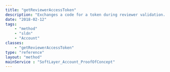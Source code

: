 ```yaml
---
title: "getReviewerAccessToken"
description: "Exchanges a code for a token during reviewer validation. "
date: "2018-02-12"
tags:
    - "method"
    - "sldn"
    - "Account"
classes:
    - "getReviewerAccessToken"
type: "reference"
layout: "method"
mainService : "SoftLayer_Account_ProofOfConcept"
---
```

